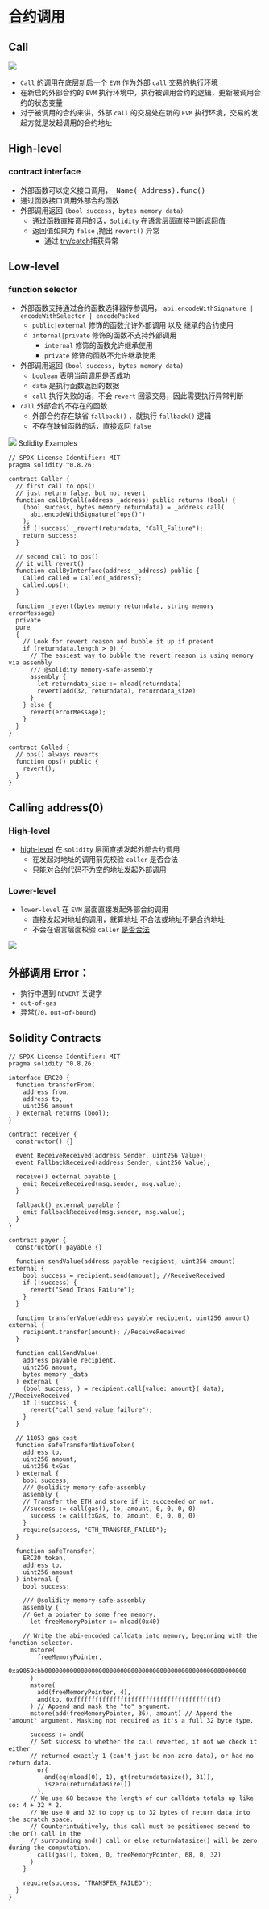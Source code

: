 # [合约调用](https://www.rareskills.io/post/delegatecall)
## Call
![](./images/call-pic.png)
- `Call` 的调用在底层新启一个 `EVM` 作为外部 `call` 交易的执行环境
- 在新启的外部合约的 `EVM` 执行环境中，执行被调用合约的逻辑，更新被调用合约的状态变量
- 对于被调用的合约来讲，外部 `call` 的交易处在新的 `EVM` 执行环境，交易的发起方就是发起调用的合约地址
## High-level
### contract interface
- 外部函数可以定义接口调用，<kbd>_Name(_Address).func()</kbd>
- 通过函数接口调用外部合约函数
- 外部调用返回 `(bool success, bytes memory data)`
  - 通过函数直接调用的话，`Solidity` 在语言层面直接判断返回值
  - 返回值如果为 `false` ,抛出 `revert()` 异常
    - 通过 [try/catch](./errors-check.md)捕获异常
## Low-level
### function selector
- 外部函数支持通过合约函数选择器传参调用， `abi.encodeWithSignature | encodeWithSelector | encodePacked`
  - `public|external` 修饰的函数允许外部调用 以及 继承的合约使用
  - `internal|private` 修饰的函数不支持外部调用
    - `internal` 修饰的函数允许继承使用
    - `private` 修饰的函数不允许继承使用
- 外部调用返回 `(bool success, bytes memory data)`
  - `boolean` 表明当前调用是否成功
  - `data` 是执行函数返回的数据
  - `call` 执行失败的话，不会 `revert` 回滚交易，因此需要执行异常判断
- `call` 外部合约不存在的函数
  - 外部合约存在缺省 `fallback()` ，就执行 `fallback()` 逻辑
  - 不存在缺省函数的话，直接返回 `false`

![](./images/call-high-lower-level.png)
Solidity Examples
```solidity
// SPDX-License-Identifier: MIT
pragma solidity ^0.8.26;

contract Caller {
  // first call to ops()
  // just return false, but not revert
  function callByCall(address _address) public returns (bool) {
    (bool success, bytes memory returndata) = _address.call(
      abi.encodeWithSignature("ops()")
    );
    if (!success) _revert(returndata, "Call_Faliure");
    return success;
  }

  // second call to ops()
  // it will revert()
  function callByInterface(address _address) public {
    Called called = Called(_address);
    called.ops();
  }

  function _revert(bytes memory returndata, string memory errorMessage)
  private
  pure
  {
    // Look for revert reason and bubble it up if present
    if (returndata.length > 0) {
      // The easiest way to bubble the revert reason is using memory via assembly
      /// @solidity memory-safe-assembly
      assembly {
        let returndata_size := mload(returndata)
        revert(add(32, returndata), returndata_size)
      }
    } else {
      revert(errorMessage);
    }
  }
}

contract Called {
  // ops() always reverts
  function ops() public {
    revert();
  }
}
```
## Calling address(0)
### High-level
- [high-level](https://www.rareskills.io/post/low-level-call-solidity) 在 `solidity` 层面直接发起外部合约调用
  - 在发起对地址的调用前先校验 `caller` 是否合法
  - 只能对合约代码不为空的地址发起外部调用
### Lower-level
- `lower-level` 在 `EVM` 层面直接发起外部合约调用
  - 直接发起对地址的调用，就算地址 不合法或地址不是合约地址
  - 不会在语言层面校验 `caller` [是否合法](./contracts-getcodes.md)
  
![](./images/call-before-check.png)

## 外部调用 Error：
- 执行中遇到 `REVERT` 关键字
- `out-of-gas`
- 异常(`/0，out-of-bound`)

## Solidity Contracts
```solidity
// SPDX-License-Identifier: MIT
pragma solidity ^0.8.26;

interface ERC20 {
  function transferFrom(
    address from,
    address to,
    uint256 amount
  ) external returns (bool);
}

contract receiver {
  constructor() {}

  event ReceiveReceived(address Sender, uint256 Value);
  event FallbackReceived(address Sender, uint256 Value);

  receive() external payable {
    emit ReceiveReceived(msg.sender, msg.value);
  }

  fallback() external payable {
    emit FallbackReceived(msg.sender, msg.value);
  }
}

contract payer {
  constructor() payable {}

  function sendValue(address payable recipient, uint256 amount) external {
    bool success = recipient.send(amount); //ReceiveReceived
    if (!success) {
      revert("Send Trans Failure");
    }
  }

  function transferValue(address payable recipient, uint256 amount) external {
    recipient.transfer(amount); //ReceiveReceived
  }

  function callSendValue(
    address payable recipient,
    uint256 amount,
    bytes memory _data
  ) external {
    (bool success, ) = recipient.call{value: amount}(_data); //ReceiveReceived
    if (!success) {
      revert("call_send_value_failure");
    }
  }

  // 11053 gas cost
  function safeTransferNativeToken(
    address to,
    uint256 amount,
    uint256 txGas
  ) external {
    bool success;
    /// @solidity memory-safe-assembly
    assembly {
    // Transfer the ETH and store if it succeeded or not.
    //success := call(gas(), to, amount, 0, 0, 0, 0)
      success := call(txGas, to, amount, 0, 0, 0, 0)
    }
    require(success, "ETH_TRANSFER_FAILED");
  }

  function safeTransfer(
    ERC20 token,
    address to,
    uint256 amount
  ) internal {
    bool success;

    /// @solidity memory-safe-assembly
    assembly {
    // Get a pointer to some free memory.
      let freeMemoryPointer := mload(0x40)

    // Write the abi-encoded calldata into memory, beginning with the function selector.
      mstore(
        freeMemoryPointer,
        0xa9059cbb00000000000000000000000000000000000000000000000000000000
      )
      mstore(
        add(freeMemoryPointer, 4),
        and(to, 0xffffffffffffffffffffffffffffffffffffffff)
      ) // Append and mask the "to" argument.
      mstore(add(freeMemoryPointer, 36), amount) // Append the "amount" argument. Masking not required as it's a full 32 byte type.

      success := and(
      // Set success to whether the call reverted, if not we check it either
      // returned exactly 1 (can't just be non-zero data), or had no return data.
        or(
          and(eq(mload(0), 1), gt(returndatasize(), 31)),
          iszero(returndatasize())
        ),
      // We use 68 because the length of our calldata totals up like so: 4 + 32 * 2.
      // We use 0 and 32 to copy up to 32 bytes of return data into the scratch space.
      // Counterintuitively, this call must be positioned second to the or() call in the
      // surrounding and() call or else returndatasize() will be zero during the computation.
        call(gas(), token, 0, freeMemoryPointer, 68, 0, 32)
      )
    }

    require(success, "TRANSFER_FAILED");
  }
}
```
